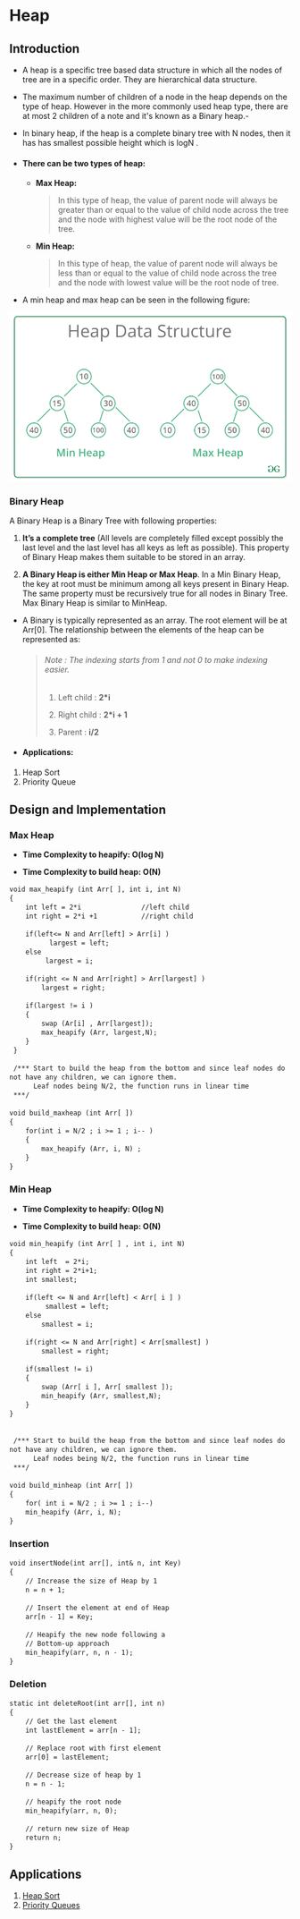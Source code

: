 # Heap

## Introduction

- A heap is a specific tree based data structure in which all the nodes of tree are in a specific order. They are hierarchical data structure.
- The maximum number of children of a node in the heap depends on the type of heap. However in the more commonly used heap type, there are at most 2 children of a note and it's known as a Binary heap.- 
- In binary heap, if the heap is a complete binary tree with N nodes, then it has has smallest possible height which is logN .

- #### There can be two types of heap:
    - **Max Heap:**
      > In this type of heap, the value of parent node will always be greater than or equal to the value of child node across the tree and the node with highest value will be the root node of the tree.
    - **Min Heap:**
      > In this type of heap, the value of parent node will always be less than or equal to the value of child node across the tree and the node with lowest value will be the root node of tree.

- A min heap and max heap can be seen in the following figure:

![Heap Image](/assets/heap.png)

### Binary Heap


A Binary Heap is a Binary Tree with following properties:

1) **It’s a complete tree** (All levels are completely filled except possibly the last level and the last level has all keys as left as possible). This property of Binary Heap makes them suitable to be stored in an array.

2) **A Binary Heap is either Min Heap or Max Heap**. In a Min Binary Heap, the key at root must be minimum among all keys present in Binary Heap. The same property must be recursively true for all nodes in Binary Tree. Max Binary Heap is similar to MinHeap.

- A Binary is typically represented as an array. The root element will be at Arr[0]. The relationship between the elements of the heap can be represented as:

    > ###### Note : The indexing starts from 1 and not 0 to make indexing easier. 
    > 
    > 1. Left child : **2*i**
    > 
    > 2. Right child : **2*i + 1**
    > 
    > 3. Parent : **i/2**
  
  
- #### Applications:

1.	Heap Sort
2.	Priority  Queue


## Design and Implementation

### Max Heap

- **Time Complexity to heapify: O(log N)**

- **Time Complexity to build heap: O(N)**

```
void max_heapify (int Arr[ ], int i, int N)
{
    int left = 2*i               //left child
    int right = 2*i +1           //right child
    
    if(left<= N and Arr[left] > Arr[i] )
          largest = left;
    else
         largest = i;
 
    if(right <= N and Arr[right] > Arr[largest] )
        largest = right;
    
    if(largest != i )
    {
        swap (Ar[i] , Arr[largest]);
        max_heapify (Arr, largest,N);
    } 
 }
 
 /*** Start to build the heap from the bottom and since leaf nodes do not have any children, we can ignore them. 
      Leaf nodes being N/2, the function runs in linear time 
 ***/

void build_maxheap (int Arr[ ])
{
    for(int i = N/2 ; i >= 1 ; i-- )
    {
        max_heapify (Arr, i, N) ;
    }
}
```

### Min Heap

- **Time Complexity to heapify: O(log N)**

- **Time Complexity to build heap: O(N)**

```
void min_heapify (int Arr[ ] , int i, int N)
{
    int left  = 2*i;
    int right = 2*i+1;
    int smallest;

    if(left <= N and Arr[left] < Arr[ i ] )
         smallest = left;
    else
        smallest = i;

    if(right <= N and Arr[right] < Arr[smallest] )
        smallest = right;

    if(smallest != i)
    {
        swap (Arr[ i ], Arr[ smallest ]);
        min_heapify (Arr, smallest,N);
    } 
}

 
 /*** Start to build the heap from the bottom and since leaf nodes do not have any children, we can ignore them. 
      Leaf nodes being N/2, the function runs in linear time 
 ***/

void build_minheap (int Arr[ ]) 
{
    for( int i = N/2 ; i >= 1 ; i--)
    min_heapify (Arr, i, N);
}
```

### Insertion

```
void insertNode(int arr[], int& n, int Key) 
{ 
    // Increase the size of Heap by 1 
    n = n + 1; 
  
    // Insert the element at end of Heap 
    arr[n - 1] = Key; 
  
    // Heapify the new node following a 
    // Bottom-up approach 
    min_heapify(arr, n, n - 1); 
}
```

### Deletion

```
static int deleteRoot(int arr[], int n) 
{ 
    // Get the last element 
    int lastElement = arr[n - 1]; 
  
    // Replace root with first element 
    arr[0] = lastElement; 
  
    // Decrease size of heap by 1 
    n = n - 1; 
  
    // heapify the root node 
    min_heapify(arr, n, 0); 
  
    // return new size of Heap 
    return n; 
}
```

## Applications
1. [Heap Sort](https://github.com/tabassum-khan/Data-Structures-and-Algorithms/tree/master/trees.heap_sort.md)
2. [Priority Queues](https://github.com/tabassum-khan/Data-Structures-and-Algorithms/blob/master/queues/priority_queues.md)

